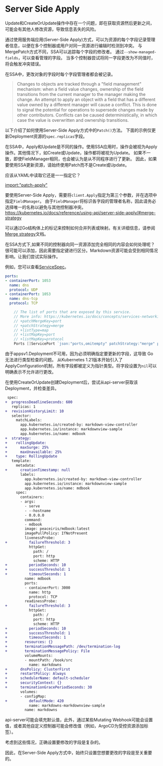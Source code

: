 # Server Side Apply

Update和CreateOrUpdate操作中存在一个问题，即在获取资源然后更新之间，可能会有其他人修改资源，导致信息丢失的风险。

通过使用服务端应用(Server-Side Apply)方式，可以为资源的每个字段记录管理者信息，以便在多个控制器或用户对同一资源进行编辑时检测到冲突。
与MergePatch方式不同，SSA可以追踪每个字段的修改者。
通过`--show-managed-fields`，可以查看管理的字段。
当多个控制器尝试将同一字段更改为不同值时，将会触发冲突错误。

在SSA中，更改对象的字段时每个字段管理者都会被记录。

> Changes to objects are tracked through a "field management" mechanism: when a field value changes, ownership of the field transitions from the current manager to the manager making the change. An attempt to apply an object with a field that has a different value owned by a different manager will cause a conflict. This is done to signal the potential for operations to supersede changes made by other contributors. Conflicts can be caused deterministically, in which case the value is overwritten and ownership transitions.

以下介绍了如何使用Server-Side Apply方式中的`Patch()`方法。
下面的示例仅更新Deployment资源的`spec.replicas`字段。

在SSA中，Apply和Update是不同的操作。使用SSA应用时，操作会被视为Apply操作。其他情况下，如Create或Update，操作都将被视为Update。
如果不一致，即使FieldManager相同，也会被认为是从不同程序进行了更新。
因此，如果要使用SSA更新资源，请始终使用Patch而不是Create或Update。


应该从YAML中读取它还是一一指定它？

[import:"patch-apply"](codes/client-sample/main.go)

要使用Server-Side Apply，需要将`client.Apply`指定为第三个参数，并在选项中指定`FieldManager`。
由于`FieldManager`将标识各字段的管理者名称，因此请务必选择唯一的名称以避免与其他控制器冲突。
https://kubernetes.io/docs/reference/using-api/server-side-apply/#merge-strategy

可以通过Go结构体上的标记来控制如何合并列表或映射。有关详细信息，请参阅[Merge strategy](https://kubernetes.io/docs/reference/using-api/api-concepts/#merge-strategy)文档。

在SSA方式下,如果不同的控制器向同一资源添加完全相同的内容会如何处理呢？很可能可以添加，因此需要指定键进行区分。Markdown资源可能会受到相同情况影响。让我们尝试实际操作。

例如，您可以查看[ServiceSpec](https://pkg.go.dev/k8s.io/api/core/v1#ServiceSpec)。

```yaml
ports:
- containerPort: 1053
  name: dns
  protocol: UDP
- containerPort: 1053
  name: dns-tcp
  protocol: TCP
```

```go
	// The list of ports that are exposed by this service.
	// More info: https://kubernetes.io/docs/concepts/services-networking/service/#virtual-ips-and-service-proxies
	// +patchMergeKey=port
	// +patchStrategy=merge
	// +listType=map
	// +listMapKey=port
	// +listMapKey=protocol
	Ports []ServicePort `json:"ports,omitempty" patchStrategy:"merge" patchMergeKey:"port" protobuf:"bytes,1,rep,name=ports"`
```

由于appsv1.Deployment不可用，因为必须明确指定要更新的字段，这导致 Go 无法进行类型检查的问题。
从Kubernetes 1.21版本开始引入了ApplyConfiguration机制，所有字段都被定义为指针类型。将字段设置为`nil`可以明确表示不允许进行更改。

在使用CreateOrUpdate创建Deployment后，尝试从api-server获取该Deployment，并检查差异。

```diff
 spec:
+  progressDeadlineSeconds: 600
   replicas: 1
+  revisionHistoryLimit: 10
   selector:
     matchLabels:
       app.kubernetes.io/created-by: markdown-view-controller
       app.kubernetes.io/instance: markdownview-sample
       app.kubernetes.io/name: mdbook
+  strategy:
+    rollingUpdate:
+      maxSurge: 25%
+      maxUnavailable: 25%
+    type: RollingUpdate
   template:
     metadata:
+      creationTimestamp: null
       labels:
         app.kubernetes.io/created-by: markdown-view-controller
         app.kubernetes.io/instance: markdownview-sample
         app.kubernetes.io/name: mdbook
     spec:
       containers:
       - args:
         - serve
         - --hostname
         - 0.0.0.0
         command:
         - mdbook
         image: peaceiris/mdbook:latest
         imagePullPolicy: IfNotPresent
         livenessProbe:
+          failureThreshold: 3
           httpGet:
             path: /
             port: http
             scheme: HTTP
+          periodSeconds: 10
+          successThreshold: 1
+          timeoutSeconds: 1
         name: mdbook
         ports:
         - containerPort: 3000
           name: http
           protocol: TCP
         readinessProbe:
+          failureThreshold: 3
           httpGet:
             path: /
             port: http
             scheme: HTTP
+          periodSeconds: 10
+          successThreshold: 1
+          timeoutSeconds: 1
+        resources: {}
+        terminationMessagePath: /dev/termination-log
+        terminationMessagePolicy: File
         volumeMounts:
         - mountPath: /book/src
           name: markdowns
+      dnsPolicy: ClusterFirst
+      restartPolicy: Always
+      schedulerName: default-scheduler
+      securityContext: {}
+      terminationGracePeriodSeconds: 30
       volumes:
       - configMap:
+          defaultMode: 420
           name: markdowns-markdownview-sample
         name: markdowns
```

api-server可能会填充默认值，此外，通过某些Mutating Webhook可能会设置值，或者其他自定义控制器可能会修改值（例如，ArgoCD为受控资源添加标签）。

考虑到这些情况，正确设置要修改的字段是复杂的。

因此，在Server-Side Apply方式中，始终只设置您想要更改的字段是至关重要的。
